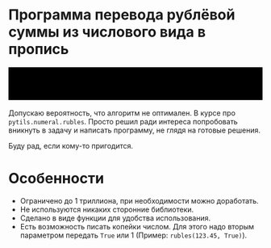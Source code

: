 # Программа перевода рублёвой суммы из числового вида в пропись

![example](https://raw.githubusercontent.com/paultovt/num-let-rub/master/example.gif)

Допускаю вероятность, что алгоритм не оптимален. В курсе про `pytils.numeral.rubles`. Просто решил ради интереса попробовать вникнуть в задачу и написать программу, не глядя на готовые решения.

Буду рад, если кому-то пригодится.

# Особенности

- Ограничено до 1 триллиона, при необходимости можно доработать.
- Не используются никаких сторонние библиотеки.
- Сделано в виде функции для удобства использования.
- Есть возможность писать копейки числом. Для этого надо вторым параметром передать `True` или 1 (Пример: `rubles(123.45, True)`).
